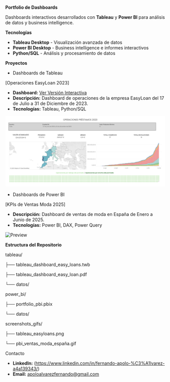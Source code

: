 **Portfolio de Dashboards**

Dashboards interactivos desarrollados con **Tableau** y **Power BI** para análisis de datos y business intelligence.

**Tecnologías**

- **Tableau Desktop** - Visualización avanzada de datos
- **Power BI Desktop** - Business intelligence e informes interactivos
- **Python/SQL** - Análisis y procesamiento de datos

**Proyectos**

- Dashboards de Tableau

[Operaciones EasyLoan 2023]
- **Dashboard:** [Ver Versión Interactiva](https://public.tableau.com/views/PRACTICA_TABLEAU_FERNANDO_APOLO/Dashboard1?:language=es-ES&:sid=&:redirect=auth&:display_count=n&:origin=viz_share_link)
- **Descripción:** Dashboard de operaciones de la empresa EasyLoan del 17 de Julio a 31 de Diciembre de 2023.
- **Tecnologías:** Tableau, Python/SQL

![Preview](screenshots_gifs/tableau_easyloans.png)

- Dashboards de Power BI

[KPIs de Ventas Moda 2025]
- **Descripción:** Dashboard de ventas de moda en España de Enero a Junio de 2025.
- **Tecnologías:** Power BI, DAX, Power Query

![Preview](screenshots_gifs/pbi_ventas_moda_españa.gif)

**Estructura del Repositorio**

tableau/

├── tableau_dashboard_easy_loans.twb

├── tableau_dashboard_easy_loan.pdf

└── datos/

power_bi/

├── portfolio_pbi.pbix

└── datos/

screenshots_gifs/

├── tableau_easyloans.png

└── pbi_ventas_moda_españa.gif

Contacto

- **LinkedIn:** (https://www.linkedin.com/in/fernando-apolo-%C3%A1lvarez-a4a139343/)
- **Email:** apoloalvarezfernando@gmail.com
